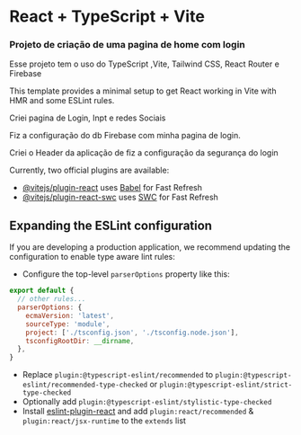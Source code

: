 
<h1>React + TypeScript + Vite</h1>
<h3>Projeto de criação de uma pagina de home com login</h3>
<p>Esse projeto tem o uso do TypeScript ,Vite, Tailwind CSS, React Router e Firebase </p>
This template provides a minimal setup to get React working in Vite with HMR and some ESLint rules.
<p>Criei pagina de Login, Inpt e redes Sociais</p>
<p>Fiz a configuração do db Firebase com minha pagina de login.</p>
<p>Criei o Header da aplicação de fiz a configuração da segurança do login</p>

Currently, two official plugins are available:

- [@vitejs/plugin-react](https://github.com/vitejs/vite-plugin-react/blob/main/packages/plugin-react/README.md) uses [Babel](https://babeljs.io/) for Fast Refresh
- [@vitejs/plugin-react-swc](https://github.com/vitejs/vite-plugin-react-swc) uses [SWC](https://swc.rs/) for Fast Refresh

## Expanding the ESLint configuration

If you are developing a production application, we recommend updating the configuration to enable type aware lint rules:

- Configure the top-level `parserOptions` property like this:

```js
export default {
  // other rules...
  parserOptions: {
    ecmaVersion: 'latest',
    sourceType: 'module',
    project: ['./tsconfig.json', './tsconfig.node.json'],
    tsconfigRootDir: __dirname,
  },
}
```

- Replace `plugin:@typescript-eslint/recommended` to `plugin:@typescript-eslint/recommended-type-checked` or `plugin:@typescript-eslint/strict-type-checked`
- Optionally add `plugin:@typescript-eslint/stylistic-type-checked`
- Install [eslint-plugin-react](https://github.com/jsx-eslint/eslint-plugin-react) and add `plugin:react/recommended` & `plugin:react/jsx-runtime` to the `extends` list

